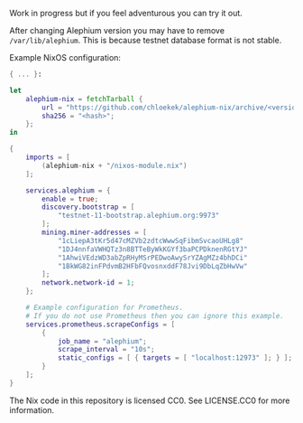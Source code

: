 Work in progress but if you feel adventurous you can try it out.

After changing Alephium version you may have to remove `/var/lib/alephium`.
This is because testnet database format is not stable.

Example NixOS configuration:

```nix
{ ... }:

let
    alephium-nix = fetchTarball {
        url = "https://github.com/chloekek/alephium-nix/archive/<version>.tar.gz";
        sha256 = "<hash>";
    };
in

{
    imports = [
        (alephium-nix + "/nixos-module.nix")
    ];

    services.alephium = {
        enable = true;
        discovery.bootstrap = [
            "testnet-11-bootstrap.alephium.org:9973"
        ];
        mining.miner-addresses = [
            "1cLiepA3tKr5d47cMZVb2zdtcWwwSqFibmSvcaoUHLg8"
            "1DJ4nnfaVWHQTz3n8BTTeByWkKGYf3baPCPDknenRGtYJ"
            "1AhwiVEdzWD3abZpRHyMSrPEDwoAwySrYZAgMZz4bhDCi"
            "1BkWG82inFPdvmB2HFbFQvosnxddF78Jvi9DbLqZbHwVw"
        ];
        network.network-id = 1;
    };

    # Example configuration for Prometheus.
    # If you do not use Prometheus then you can ignore this example.
    services.prometheus.scrapeConfigs = [
        {
            job_name = "alephium";
            scrape_interval = "10s";
            static_configs = [ { targets = [ "localhost:12973" ]; } ];
        }
    ];
}
```

The Nix code in this repository is licensed CC0.
See LICENSE.CC0 for more information.
